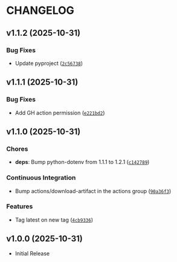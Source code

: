 # CHANGELOG

<!-- version list -->

## v1.1.2 (2025-10-31)

### Bug Fixes

- Update pyproject
  ([`2c56738`](https://github.com/celine-eu/mqtt-ingestor/commit/2c56738860cb31c888dd80df618798097a8db9f0))


## v1.1.1 (2025-10-31)

### Bug Fixes

- Add GH action permission
  ([`e221bd2`](https://github.com/celine-eu/mqtt-ingestor/commit/e221bd25c3f2510fea1dbd9d15990b574ffba704))


## v1.1.0 (2025-10-31)

### Chores

- **deps**: Bump python-dotenv from 1.1.1 to 1.2.1
  ([`c142789`](https://github.com/celine-eu/mqtt-ingestor/commit/c142789e4a8ce13b8e7d4daeeac093799929eefa))

### Continuous Integration

- Bump actions/download-artifact in the actions group
  ([`90a36f3`](https://github.com/celine-eu/mqtt-ingestor/commit/90a36f33c69c23248c95e1a6c98f1a1950c067d3))

### Features

- Tag latest on new tag
  ([`4cb9336`](https://github.com/celine-eu/mqtt-ingestor/commit/4cb93368fe74ee4cdada9eb6e6642b035b5aaf59))


## v1.0.0 (2025-10-31)

- Initial Release
